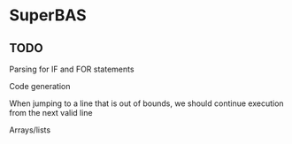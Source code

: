 # SuperBAS

## TODO

Parsing for IF and FOR statements

Code generation

When jumping to a line that is out of bounds, we should continue execution from
the next valid line

Arrays/lists
